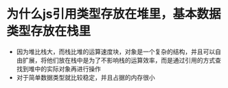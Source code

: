 # 为什么js引用类型存放在堆里，基本数据类型存放在栈里
- 因为堆比栈大，而栈比堆的运算速度块，对象是一个复杂的结构，并且可以自由扩展，将他们放在栈中是为了不影响栈的运算效率，而是通过引用的方式查找到堆中的实际对象再进行操作
- 对于简单数据类型就比较稳定，并且占据的内存很小